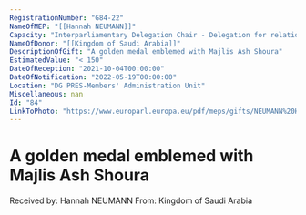 ```yaml
---
RegistrationNumber: "G84-22"
NameOfMEP: "[[Hannah NEUMANN]]"
Capacity: "Interparliamentary Delegation Chair - Delegation for relations with the Arab Peninsula"
NameOfDonor: "[[Kingdom of Saudi Arabia]]"
DescriptionOfGift: "A golden medal emblemed with Majlis Ash Shoura"
EstimatedValue: "< 150"
DateOfReception: "2021-10-04T00:00:00"
DateOfNotification: "2022-05-19T00:00:00"
Location: "DG PRES-Members' Administration Unit"
Miscellaneous: nan
Id: "84"
LinkToPhoto: "https://www.europarl.europa.eu/pdf/meps/gifts/NEUMANN%20Hannah_G84-22.jpg#"
---
```


# A golden medal emblemed with Majlis Ash Shoura

Received by: Hannah NEUMANN
From: Kingdom of Saudi Arabia
